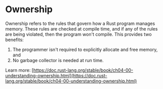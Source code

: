 # Ownership

Ownership refers to the rules that govern how a Rust program manages memory.  These rules are checked at compile time, and if any of the rules are being violated, then the program won't compile.  This provides two benefits:

1. The programmer isn't required to explicitly allocate and free memory, and
2. No garbage collector is needed at run time.

Learn more: [https://doc.rust-lang.org/stable/book/ch04-00-understanding-ownership.html](https://doc.rust-lang.org/stable/book/ch04-00-understanding-ownership.html)
